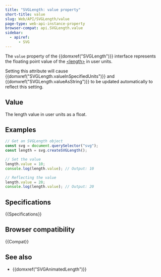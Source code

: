 ```yaml
---
title: "SVGLength: value property"
short-title: value
slug: Web/API/SVGLength/value
page-type: web-api-instance-property
browser-compat: api.SVGLength.value
sidebar:
  - apiref:
      - SVG
---
```


The `value` property of the {{domxref("SVGLength")}} interface represents the floating point value of the [\<length>](/en-US/docs/Web/SVG/Guides/Content_type#length) in user units.

Setting this attribute will cause {{domxref("SVGLength.valueInSpecifiedUnits")}} and {{domxref("SVGLength.valueAsString")}} to be updated automatically to reflect this setting.

## Value

The length value in user units as a float.

## Examples

```js
// Get an SVGLength object
const svg = document.querySelector("svg");
const length = svg.createSVGLength();

// Set the value
length.value = 10;
console.log(length.value); // Output: 10

// Reflecting the value
length.value = 20;
console.log(length.value); // Output: 20
```

## Specifications

{{Specifications}}

## Browser compatibility

{{Compat}}

## See also

- {{domxref("SVGAnimatedLength")}}
